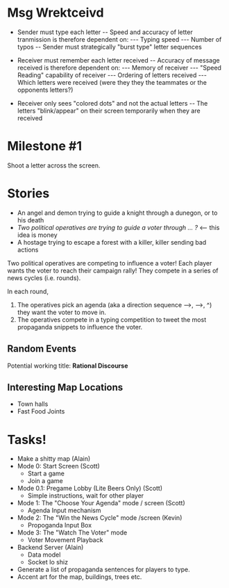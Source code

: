 # Msg Wrektceivd

- Sender must type each letter
-- Speed and accuracy of letter tranmission is therefore dependent on:
--- Typing speed
--- Number of typos
-- Sender must strategically "burst type" letter sequences 

- Receiver must remember each letter received
-- Accuracy of message received is therefore dependent on:
--- Memory of receiver
--- "Speed Reading" capability of receiver
--- Ordering of letters received
--- Which letters were received (were they they the teammates or the opponents letters?)

- Receiver only sees "colored dots" and not the actual letters
-- The letters "blink/appear" on their screen temporarily when they are received


# Milestone #1
Shoot a letter across the screen.



# Stories
* An angel and demon trying to guide a knight through a dunegon, or to his death
* _Two political operatives are trying to guide a voter through ... ?_ <-- this idea is money
* A hostage trying to escape a forest with a killer, killer sending bad actions


Two political operatives are competing to influence a voter! Each player wants the voter to reach their campaign rally! They compete in a series of news cycles (i.e. rounds). 

In each round,
1. The operatives pick an agenda (aka a direction sequence -->, -->, ^) they want the voter to move in.
2. The operatives compete in a typing competition to tweet the most propaganda snippets to influence the voter.


## Random Events
Potential working title: **Rational Discourse**
## Interesting Map Locations
- Town halls
- Fast Food Joints






# Tasks!

* Make a shitty map (Alain)
* Mode 0: Start Screen (Scott)
  * Start a game
  * Join a game
* Mode 0.1: Pregame Lobby (Lite Beers Only) (Scott)
  * Simple instructions, wait for other player
* Mode 1: The "Choose Your Agenda" mode / screen (Scott)
  * Agenda Input mechanism
* Mode 2: The "Win the News Cycle" mode /screen (Kevin)
  * Propoganda Input Box
* Mode 3: The "Watch The Voter" mode
  * Voter Movement Playback
* Backend Server (Alain)
  * Data model
  * Socket Io shiz
* Generate a list of propaganda sentences for players to type.
* Accent art for the map, buildings, trees etc.